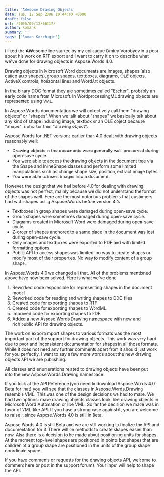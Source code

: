 ```yaml
---
title: 'AWesome Drawing Objects'
date: Tue, 12 Sep 2006 10:44:00 +0000
draft: false
url: /2006/09/12/56417/
author: Romank
summary: ''
tags: ['Roman Korchagin']
---
```


I liked the **AW**esome line started by my colleague Dmitry Vorobyev in a post about his work on RTF export and I want to carry it on to describe what we've done for drawing objects in Aspose.Words 4.0.

Drawing objects in Microsoft Word documents are images, shapes (also called auto shapes), group shapes, textboxes, diagrams, OLE objects, ActiveX controls, horizontal lines and WordArt objects.

In the binary DOC format they are sometimes called "Escher", probably an early code name from Microsoft. In WordprocessingML drawing objects are represented using VML.

In Aspose.Words documentation we will collectively call them "drawing objects" or "shapes". When we talk about "shapes" we basically talk about any kind of shape including image, textbox or an OLE object because "shape" is shorter than "drawing object".

Aspose.Words for .NET versions earlier than 4.0 dealt with drawing objects reasonably well:

*   Drawing objects in the documents were generally well-preserved during open-save cycle.
*   You were able to access the drawing objects in the document tree via the Shape and InlineShape classes and perform some limited manipulations such as change shape size, position, extract image bytes
*   You were able to insert images into a document.

However, the design that we had before 4.0 for dealing with drawing objects was not perfect, mainly because we did not understand the format of the shapes well. Here are the most notorious problems that customers had with shapes using Aspose.Words before version 4.0:

*   Textboxes in group shapes were damaged during open-save cycle.
*   Group shapes were sometimes damaged during open-save cycle.
*   Diagrams created in Microsoft Word were damaged during open-save cycle.
*   Z-order of shapes anchored to a same place in the document was lost during open-save cycle.
*   Only images and textboxes were exported to PDF and with limited formatting options.
*   Public API to access shapes was limited, no way to create shapes or modify most of their properties. No way to modify content of a group shape.

In Aspose.Words 4.0 we changed all that. All of the problems mentioned above have now been solved. Here is what we've done:

1.  Reworked code responsible for representing shapes in the document model
2.  Reworked code for reading and writing shapes to DOC files
3.  Created code for exporting shapes to RTF
4.  Created code for exporting shapes to WordML.
5.  Improved code for exporting shapes to PDF.
6.  Added a new Aspose.Words.Drawing namespace with new and rich public API for drawing objects.

The work on export/import shapes to various formats was the most important part of the support for drawing objects. This work was very hard due to poor and inconsistent documentation for shapes in all those formats. While it does not need any further comments apart from it should just work for you perfectly, I want to say a few more words about the new drawing objects API we are publishing.

All classes and enumerations related to drawing objects have been put into the new Aspose.Words.Drawing namespace.

If you look at the API Reference (you need to download Aspose.Words 4.0 Beta for that) you will see that the classes in Aspose.Words.Drawing resemble VML. This was one of the design decisions we had to make. We had two options: make drawing objects classes look  like drawing objects in Microsoft Word Automation or like VML. So far the decision we made was in favor of VML-like API. If you have a strong case against it, you are welcome to raise it since Aspose.Words 4.0 is still in Beta.

Aspose.Words 4.0 is still Beta and we are still working to finalize the API and documentation for it. There will be methods to create shapes easier than now. Also there is a decision to be made about positioning units for shapes. At the moment top-level shapes are positioned in points but shapes that are children of a group shape are positioned in the units of the group shape coordinate space.

If you have comments or requests for the drawing objects API, welcome to comment here or post in the support forums. Your input will help to shape the API.







